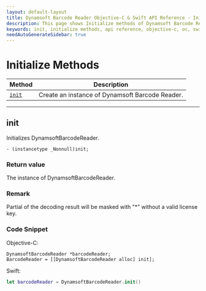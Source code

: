 ```yaml
---
layout: default-layout
title: Dynamsoft Barcode Reader Objective-C & Swift API Reference - Initialize Methods
description: This page shows Initialize methods of Dynamsoft Barcode Reader for iOS SDK.
keywords: init, initialize methods, api reference, objective-c, oc, swift
needAutoGenerateSidebar: true
---
```



# Initialize Methods

  | Method               | Description |
  |----------------------|-------------|
  | [`init`](#init) | Create an instance of Dynamsoft Barcode Reader. |
  
  ---

## init

Initializes DynamsoftBarcodeReader.

```objc
- (instancetype _Nonnull)init;
```

### Return value

The instance of DynamsoftBarcodeReader.

### Remark

Partial of the decoding result will be masked with "*" without a valid license key.

### Code Snippet

Objective-C:

```objc
DynamsoftBarcodeReader *barcodeReader;
BarcodeReader = [[DynamsoftBarcodeReader alloc] init];
```

Swift:

```Swift
let barcodeReader = DynamsoftBarcodeReader.init()
```
